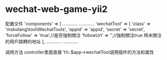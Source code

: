 # wechat-web-game-yii2


 配置文件 
     'components' => [
            ............
            ............
            'wechatTool' => [
                'class' => 'msbolang\tool\WechatTools',
                'appid' => 'appid',
                'secret' => 'secret',
                'forceFollow' => 'true',//是否強制關注
                'followUrl' => '',//強制關注true 時未關注的用戶跳轉的地址
            ],
            ............
            ............


调用方法
controller里面直接  Yii::$app->wechatTool调用插件的方法和属性